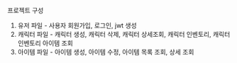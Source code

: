 프로젝트 구성
1. 유저 파일 - 사용자 회원가입, 로그인, jwt 생성
2. 캐릭터 파일 - 캐릭터 생성, 캐릭터 삭제, 캐릭터 상세조회, 캐릭터 인벤토리, 캐릭터 인벤토리 아이템 조회
3. 아이템 파일 - 아이템 생성, 아이템 수정, 아이템 목록 조회, 상세 조회

